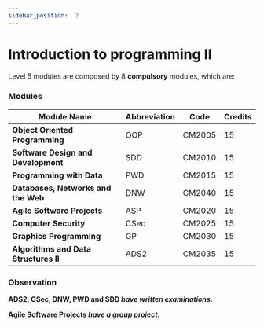 ```yaml
---
sidebar_position:  2
---
```


# Introduction to programming II
  
Level 5 modules are composed by 8 **compulsory** modules, which are:

### Modules

|Module Name  | Abbreviation | Code | Credits
|--|--|--|--|
|**Object Oriented Programming**  | OOP| CM2005|15
|**Software Design and Development**  | SDD| CM2010|15
|**Programming with Data**  | PWD | CM2015|15
|**Databases, Networks and the Web**  | DNW| CM2040|15
|**Agile Software Projects** | ASP | CM2020 |15
|**Computer Security**  | CSec| CM2025 | 15
|**Graphics Programming** | GP| CM2030 |15
|**Algorithms and Data Structures II**  | ADS2| CM2035 |15



### Observation

**ADS2, CSec, DNW, PWD and SDD *have written examinations.***

**Agile Software Projects *have a group project*.**